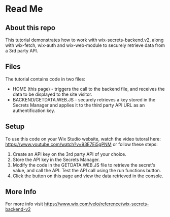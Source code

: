 # Read Me

## About this repo
This tutorial demonstrates how to work with wix-secrets-backend.v2, along with wix-fetch, wix-auth and wix-web-module to securely retrieve data from a 3rd party API.  

## Files
The tutorial contains code in two files: 
- HOME (this page) - triggers the call to the backend file, and receives the data to be displayed to the site visitor.
- BACKEND/GETDATA.WEB.JS - securely retrieves a key stored in the Secrets Manager and applies it to the third party API URL as an authentification key.

## Setup
To use this code on your Wix Studio website, watch the video tutoral here: https://www.youtube.com/watch?v=93E7Ei5gPNM 
or follow these steps:
1. Create an API key on the 3rd party API of your choice.
2. Store the API key in the Secrets Manager.
3. Modify the code in the GETDATA.WEB.JS file to retrieve the secret's value, and call the API. Test the API call using the run functions button. 
4. Click the button on this page and view the data retrieved in the console.

## More Info
For more info visit https://www.wix.com/velo/reference/wix-secrets-backend-v2

